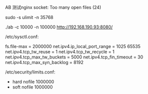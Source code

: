 AB 测试nginx socket: Too many open files (24)  

sudo -s
ulimit -n 35768

./ab -c 10000 -n 100000 http://192.168.190.93:8080/



/etc/sysctl.conf:

fs.file-max = 2000000
net.ipv4.ip_local_port_range = 1025 65535
net.ipv4.tcp_tw_reuse = 1
net.ipv4.tcp_tw_recycle = 1
net.ipv4.tcp_max_tw_buckets = 5000
net.ipv4.tcp_fin_timeout = 30
net.ipv4.tcp_max_syn_backlog = 8192

/etc/security/limits.conf:

* hard nofile 1000000
* soft nofile 1000000